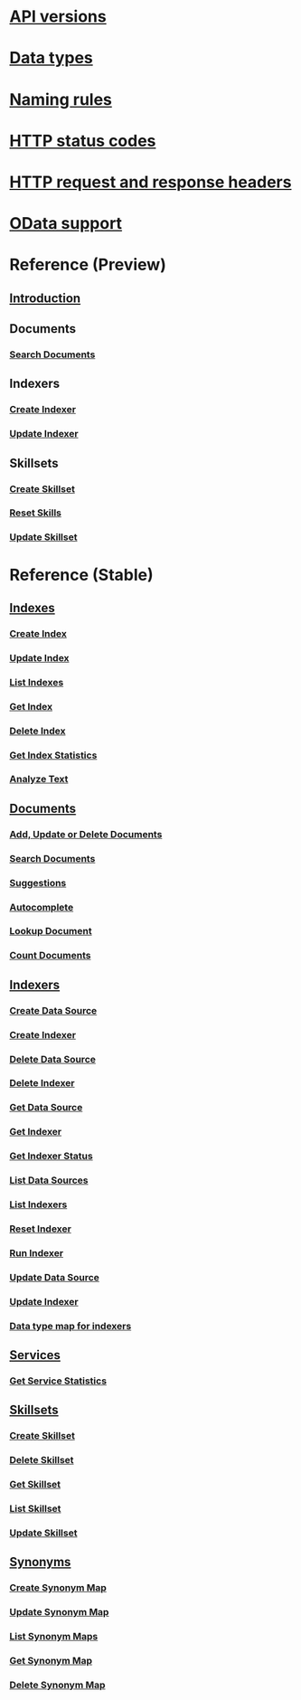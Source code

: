 # [API versions](search-service-api-versions.md)
# [Data types](supported-data-types.md)
# [Naming rules](naming-rules.md)
# [HTTP status codes](http-status-codes.md)
# [HTTP request and response headers](common-http-request-and-response-headers-used-in-azure-search.md)
# [OData support](support-for-odata.md)
# Reference (Preview)
## [Introduction](index-2019-05-06-preview.md)
## Documents
### [Search Documents](preview-api/search-documents.md)
## Indexers
### [Create Indexer](preview-api/create-indexer.md)
### [Update Indexer](preview-api/update-indexer.md)
## Skillsets
### [Create Skillset](preview-api/create-skillset.md)
### [Reset Skills](preview-api/reset-skills.md)
### [Update Skillset](preview-api/update-skillset.md)
# Reference (Stable)
## [Indexes](index-operations.md)
### [Create Index](create-index.md)
### [Update Index](update-index.md)
### [List Indexes](list-indexes.md)
### [Get Index](get-index.md)
### [Delete Index](delete-index.md)
### [Get Index Statistics](get-index-statistics.md)
### [Analyze Text](test-analyzer.md)
## [Documents](document-operations.md)
### [Add, Update or Delete Documents](addupdate-or-delete-documents.md)
### [Search Documents](search-documents.md)
### [Suggestions](suggestions.md)
### [Autocomplete](autocomplete.md)
### [Lookup Document](lookup-document.md)
### [Count Documents](count-documents.md)
## [Indexers](indexer-operations.md)
### [Create Data Source](create-data-source.md)
### [Create Indexer](create-indexer.md)
### [Delete Data Source](delete-data-source.md)
### [Delete Indexer](delete-indexer.md)
### [Get Data Source](get-data-source.md)
### [Get Indexer](get-indexer.md)
### [Get Indexer Status](get-indexer-status.md)
### [List Data Sources](list-data-sources.md)
### [List Indexers](list-indexers.md)
### [Reset Indexer ](reset-indexer.md)
### [Run Indexer](run-indexer.md)
### [Update Data Source](update-data-source.md)
### [Update Indexer](update-indexer.md)
### [Data type map for indexers](data-type-map-for-indexers-in-azure-search.md)
## [Services](service-operations.md)
### [Get Service Statistics](get-service-statistics.md)
## [Skillsets](skillset-operations.md)
### [Create Skillset](create-skillset.md)
### [Delete Skillset](delete-skillset.md)
### [Get Skillset](get-skillset.md)
### [List Skillset](list-skillset.md)
### [Update Skillset](update-skillset.md)
## [Synonyms](synonym-map-operations.md)
### [Create Synonym Map](create-synonym-map.md)
### [Update Synonym Map](update-synonym-map.md)
### [List Synonym Maps](list-synonym-maps.md)
### [Get Synonym Map](get-synonym-map.md)
### [Delete Synonym Map](delete-synonym-map.md)